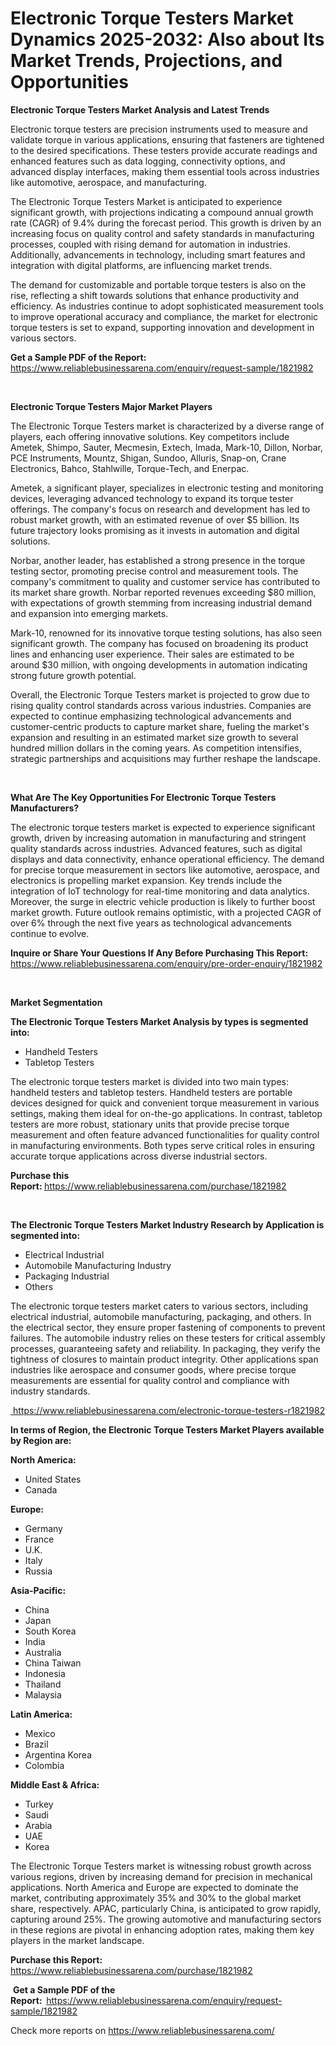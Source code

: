 <p><h1>Electronic Torque Testers Market Dynamics 2025-2032: Also about Its Market Trends, Projections, and Opportunities</h1></p><p><strong>Electronic Torque Testers Market Analysis and Latest Trends</strong></p>
<p><p>Electronic torque testers are precision instruments used to measure and validate torque in various applications, ensuring that fasteners are tightened to the desired specifications. These testers provide accurate readings and enhanced features such as data logging, connectivity options, and advanced display interfaces, making them essential tools across industries like automotive, aerospace, and manufacturing.</p><p>The Electronic Torque Testers Market is anticipated to experience significant growth, with projections indicating a compound annual growth rate (CAGR) of 9.4% during the forecast period. This growth is driven by an increasing focus on quality control and safety standards in manufacturing processes, coupled with rising demand for automation in industries. Additionally, advancements in technology, including smart features and integration with digital platforms, are influencing market trends.</p><p>The demand for customizable and portable torque testers is also on the rise, reflecting a shift towards solutions that enhance productivity and efficiency. As industries continue to adopt sophisticated measurement tools to improve operational accuracy and compliance, the market for electronic torque testers is set to expand, supporting innovation and development in various sectors.</p></p>
<p><strong>Get a Sample PDF of the Report:&nbsp;</strong> <a href="https://www.reliablebusinessarena.com/enquiry/request-sample/1821982?utm_campaign=1143&utm_medium=2&utm_source=Github&utm_content=ia&utm_term=18022025&utm_id=electronic-torque-testers">https://www.reliablebusinessarena.com/enquiry/request-sample/1821982</a></p>
<p>&nbsp;</p>
<p><strong>Electronic Torque Testers Major Market Players</strong></p>
<p><p>The Electronic Torque Testers market is characterized by a diverse range of players, each offering innovative solutions. Key competitors include Ametek, Shimpo, Sauter, Mecmesin, Extech, Imada, Mark-10, Dillon, Norbar, PCE Instruments, Mountz, Shigan, Sundoo, Alluris, Snap-on, Crane Electronics, Bahco, Stahlwille, Torque-Tech, and Enerpac.</p><p>Ametek, a significant player, specializes in electronic testing and monitoring devices, leveraging advanced technology to expand its torque tester offerings. The company's focus on research and development has led to robust market growth, with an estimated revenue of over $5 billion. Its future trajectory looks promising as it invests in automation and digital solutions.</p><p>Norbar, another leader, has established a strong presence in the torque testing sector, promoting precise control and measurement tools. The company's commitment to quality and customer service has contributed to its market share growth. Norbar reported revenues exceeding $80 million, with expectations of growth stemming from increasing industrial demand and expansion into emerging markets.</p><p>Mark-10, renowned for its innovative torque testing solutions, has also seen significant growth. The company has focused on broadening its product lines and enhancing user experience. Their sales are estimated to be around $30 million, with ongoing developments in automation indicating strong future growth potential.</p><p>Overall, the Electronic Torque Testers market is projected to grow due to rising quality control standards across various industries. Companies are expected to continue emphasizing technological advancements and customer-centric products to capture market share, fueling the market's expansion and resulting in an estimated market size growth to several hundred million dollars in the coming years. As competition intensifies, strategic partnerships and acquisitions may further reshape the landscape.</p></p>
<p>&nbsp;</p>
<p><strong>What Are The Key Opportunities For Electronic Torque Testers Manufacturers?</strong></p>
<p><p>The electronic torque testers market is expected to experience significant growth, driven by increasing automation in manufacturing and stringent quality standards across industries. Advanced features, such as digital displays and data connectivity, enhance operational efficiency. The demand for precise torque measurement in sectors like automotive, aerospace, and electronics is propelling market expansion. Key trends include the integration of IoT technology for real-time monitoring and data analytics. Moreover, the surge in electric vehicle production is likely to further boost market growth. Future outlook remains optimistic, with a projected CAGR of over 6% through the next five years as technological advancements continue to evolve.</p></p>
<p><strong>Inquire or Share Your Questions If Any Before Purchasing This Report:</strong> <a href="https://www.reliablebusinessarena.com/enquiry/pre-order-enquiry/1821982?utm_campaign=1143&utm_medium=2&utm_source=Github&utm_content=ia&utm_term=18022025&utm_id=electronic-torque-testers">https://www.reliablebusinessarena.com/enquiry/pre-order-enquiry/1821982</a></p>
<p>&nbsp;</p>
<p><strong>Market Segmentation</strong></p>
<p><strong>The Electronic Torque Testers Market Analysis by types is segmented into:</strong></p>
<p><ul><li>Handheld Testers</li><li>Tabletop Testers</li></ul></p>
<p><p>The electronic torque testers market is divided into two main types: handheld testers and tabletop testers. Handheld testers are portable devices designed for quick and convenient torque measurement in various settings, making them ideal for on-the-go applications. In contrast, tabletop testers are more robust, stationary units that provide precise torque measurement and often feature advanced functionalities for quality control in manufacturing environments. Both types serve critical roles in ensuring accurate torque applications across diverse industrial sectors.</p></p>
<p><strong>Purchase this Report:&nbsp;</strong><a href="https://www.reliablebusinessarena.com/purchase/1821982?utm_campaign=1143&utm_medium=2&utm_source=Github&utm_content=ia&utm_term=18022025&utm_id=electronic-torque-testers">https://www.reliablebusinessarena.com/purchase/1821982</a></p>
<p>&nbsp;</p>
<p><strong>The Electronic Torque Testers Market Industry Research by Application is segmented into:</strong></p>
<p><ul><li>Electrical Industrial</li><li>Automobile Manufacturing Industry</li><li>Packaging Industrial</li><li>Others</li></ul></p>
<p><p>The electronic torque testers market caters to various sectors, including electrical industrial, automobile manufacturing, packaging, and others. In the electrical sector, they ensure proper fastening of components to prevent failures. The automobile industry relies on these testers for critical assembly processes, guaranteeing safety and reliability. In packaging, they verify the tightness of closures to maintain product integrity. Other applications span industries like aerospace and consumer goods, where precise torque measurements are essential for quality control and compliance with industry standards.</p></p>
<p><a href="https://www.reliablebusinessarena.com/electronic-torque-testers-r1821982?utm_campaign=1143&utm_medium=2&utm_source=Github&utm_content=ia&utm_term=18022025&utm_id=electronic-torque-testers">&nbsp;https://www.reliablebusinessarena.com/electronic-torque-testers-r1821982</a></p>
<p><strong>In terms of Region, the Electronic Torque Testers Market Players available by Region are:</strong></p>
<p>
    <p> <strong> North America: </strong>
        <ul>
            <li>United States</li>
            <li>Canada</li>
        </ul>
        </p> 
    <p> <strong> Europe: </strong>
        <ul>
            <li>Germany</li>
            <li>France</li>
            <li>U.K.</li>
            <li>Italy</li>
            <li>Russia</li>
        </ul>
        </p> 
    <p> <strong> Asia-Pacific: </strong>
        <ul>
            <li>China</li>
            <li>Japan</li>
            <li>South Korea</li>
            <li>India</li>
            <li>Australia</li>
            <li>China Taiwan</li>
            <li>Indonesia</li>
            <li>Thailand</li>
            <li>Malaysia</li>
        </ul>
        </p> 
    <p> <strong> Latin America: </strong>
        <ul>
            <li>Mexico</li>
            <li>Brazil</li>
            <li>Argentina Korea</li>
            <li>Colombia</li>
        </ul>
        </p> 
    <p> <strong> Middle East & Africa: </strong>
        <ul>
            <li>Turkey</li>
            <li>Saudi</li>
            <li>Arabia</li>
            <li>UAE</li>
            <li>Korea</li>
        </ul>
    </p>
    </p>
<p><p>The Electronic Torque Testers market is witnessing robust growth across various regions, driven by increasing demand for precision in mechanical applications. North America and Europe are expected to dominate the market, contributing approximately 35% and 30% to the global market share, respectively. APAC, particularly China, is anticipated to grow rapidly, capturing around 25%. The growing automotive and manufacturing sectors in these regions are pivotal in enhancing adoption rates, making them key players in the market landscape.</p></p>
<p><strong>Purchase this Report: </strong><a href="https://www.reliablebusinessarena.com/purchase/1821982?utm_campaign=1143&utm_medium=2&utm_source=Github&utm_content=ia&utm_term=18022025&utm_id=electronic-torque-testers">https://www.reliablebusinessarena.com/purchase/1821982</a></p>
<p>&nbsp;<strong>Get a Sample PDF of the Report:&nbsp;&nbsp;</strong><a href="https://www.reliablebusinessarena.com/enquiry/request-sample/1821982?utm_campaign=1143&utm_medium=2&utm_source=Github&utm_content=ia&utm_term=18022025&utm_id=electronic-torque-testers">https://www.reliablebusinessarena.com/enquiry/request-sample/1821982</a></p>
<p><strong></strong></p>
<p>Check more reports on <a href="https://www.reliablebusinessarena.com/?utm_campaign=1143&utm_medium=2&utm_source=Github&utm_content=ia&utm_term=18022025&utm_id=electronic-torque-testers">https://www.reliablebusinessarena.com/</a></p>